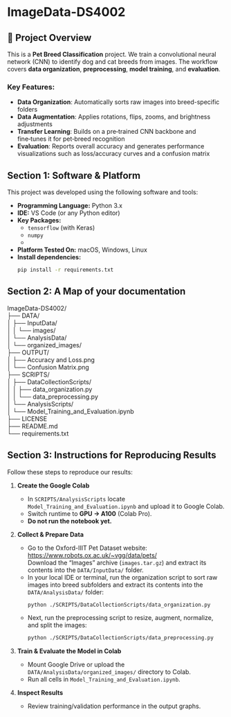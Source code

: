 <!-- README for ImageData-DS4002 -->

# ImageData-DS4002

<!-- Project Overview -->
## 📌 Project Overview

This is a **Pet Breed Classification** project. We train a convolutional neural network (CNN) to identify dog and cat breeds from images. The workflow covers **data organization**, **preprocessing**, **model training**, and **evaluation**.

### Key Features:
- **Data Organization**: Automatically sorts raw images into breed-specific folders  
- **Data Augmentation**: Applies rotations, flips, zooms, and brightness adjustments
- **Transfer Learning**: Builds on a pre‑trained CNN backbone and fine‑tunes it for pet‑breed recognition
- **Evaluation**: Reports overall accuracy and generates performance visualizations such as loss/accuracy curves and a confusion matrix

<!-- Section 1: Software & Platform -->
## Section 1: Software & Platform

This project was developed using the following software and tools:

- **Programming Language:** Python 3.x  
- **IDE:** VS Code (or any Python editor)  
- **Key Packages:**  
  - `tensorflow` (with Keras)  
  - `numpy`  
  - 
- **Platform Tested On:** macOS, Windows, Linux  
- **Install dependencies:**  
  ```bash
  pip install -r requirements.txt
  ```

<!-- Section 2: Project Folder Structure -->
## Section 2: A Map of your documentation
ImageData-DS4002/  
├── DATA/  
│   ├── InputData/  
│   │   └── images/  
│   └── AnalysisData/  
│       └── organized_images/  
├── OUTPUT/  
│   ├── Accuracy and Loss.png  
│   └── Confusion Matrix.png  
├── SCRIPTS/  
│   ├── DataCollectionScripts/  
│   │   ├── data_organization.py  
│   │   └── data_preprocessing.py  
│   └── AnalysisScripts/  
│       └── Model_Training_and_Evaluation.ipynb  
├── LICENSE  
├── README.md  
└── requirements.txt  

<!-- Section 3: Instructions for Reproducing Results -->
## Section 3: Instructions for Reproducing Results
Follow these steps to reproduce our results:

1. **Create the Google Colab**  
   - In `SCRIPTS/AnalysisScripts` locate `Model_Training_and_Evaluation.ipynb` and upload it to Google Colab.  
   - Switch runtime to **GPU → A100** (Colab Pro).  
   - **Do not run the notebook yet.**
2. **Collect & Prepare Data**   
   - Go to the Oxford-IIIT Pet Dataset website: https://www.robots.ox.ac.uk/~vgg/data/pets/  
     Download the “Images” archive (`images.tar.gz`) and extract its contents into the `DATA/InputData/` folder.
   - In your local IDE or terminal, run the organization script to sort raw images into breed subfolders and extract its contents into the `DATA/AnalysisData/` folder:  
     ```bash
     python ./SCRIPTS/DataCollectionScripts/data_organization.py
     ```  
   - Next, run the preprocessing script to resize, augment, normalize, and split the images:  
     ```bash
     python ./SCRIPTS/DataCollectionScripts/data_preprocessing.py
     ```
3. **Train & Evaluate the Model in Colab**  
   - Mount Google Drive or upload the `DATA/AnalysisData/organized_images/` directory to Colab.  
   - Run all cells in `Model_Training_and_Evaluation.ipynb`.  

4. **Inspect Results**  
   - Review training/validation performance in the output graphs.  
   
